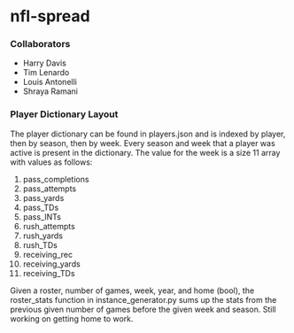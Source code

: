 nfl-spread
================

### Collaborators
* Harry Davis
* Tim Lenardo
* Louis Antonelli 
* Shraya Ramani

### Player Dictionary Layout
The player dictionary can be found in players.json and is indexed by player, then by season, then by week. Every season and week that a player was active is present in the dictionary. The value for the week is a size 11 array with values as follows:
1) pass_completions
2) pass_attempts
3) pass_yards
4) pass_TDs
5) pass_INTs
6) rush_attempts
7) rush_yards
8) rush_TDs
9) receiving_rec
10) receiving_yards
11) receiving_TDs

Given a roster, number of games, week, year, and home (bool), the roster_stats function in instance_generator.py sums up the stats from the previous given number of games before the given week and season. Still working on getting home to work.